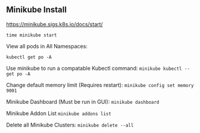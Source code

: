 ## Minikube Install

https://minikube.sigs.k8s.io/docs/start/

`time minikube start`

View all pods in All Namespaces:

`kubectl get po -A`

Use minikube to run a compatable Kubectl command:
`minikube kubectl -- get po -A`

Change default memory limit (Requires restart):
`minikube config set memory 9001`

Minikube Dashboard (Must be run in GUI):
`minikube dashboard`

Minikube Addon List
`minikube addons list`

Delete all Minikube Clusters:
`minikube delete --all`

